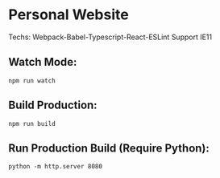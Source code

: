 # Personal Website

Techs: Webpack-Babel-Typescript-React-ESLint
Support IE11

## Watch Mode:
```
npm run watch
```
## Build Production:
```
npm run build
```
## Run Production Build (Require Python):
```
python -m http.server 8080
```